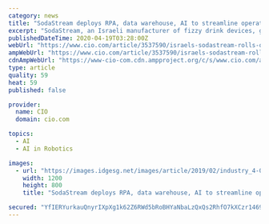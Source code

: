 ```yaml
---
category: news
title: "SodaStream deploys RPA, data warehouse, AI to streamline operations"
excerpt: "SodaStream, an Israeli manufacturer of fizzy drink devices, gained visibility in the U.S. and Europe as a healthy and environment friendly alternative to carbonated giants like Coca Cola. But soon after relocating from a controversial site in the occupied West Bank to a new facility in southern Israel, executives realised that the company ..."
publishedDateTime: 2020-04-19T03:28:00Z
webUrl: "https://www.cio.com/article/3537590/israels-sodastream-rolls-out-rpa-data-warehouse-to-streamline-operations.html"
ampWebUrl: "https://www.cio.com/article/3537590/israels-sodastream-rolls-out-rpa-data-warehouse-to-streamline-operations.amp.html"
cdnAmpWebUrl: "https://www-cio-com.cdn.ampproject.org/c/s/www.cio.com/article/3537590/israels-sodastream-rolls-out-rpa-data-warehouse-to-streamline-operations.amp.html"
type: article
quality: 59
heat: 59
published: false

provider:
  name: CIO
  domain: cio.com

topics:
  - AI
  - AI in Robotics

images:
  - url: "https://images.idgesg.net/images/article/2019/02/industry_4-0_industrial_iot_by_pugun-photo_gettyimages-896976570_2400x1600-100788455-large.jpg"
    width: 1200
    height: 800
    title: "SodaStream deploys RPA, data warehouse, AI to streamline operations"

secured: "YfIERYurkauQnyrIXpXg1k62Z6RWd5bRoBHYaNbaLzQxQs2RhfO7kXCzr1469nuBCnwpvnwk0/hF0MmYxoZAB6ZZukyDmrZ8Kz8qNGHXdfmRhRWbBKyDIu5z8SIRtyFXngKlliH5LtuqHF4uToDqlZne40sEAmLJg3gCPDngmUbjZ0XpG0Ft/ETCGPqPsUH3pJQZCrHrH/JfG4o3P2kJAoDEpC5pHoqCpjuvloElxvDn3ZORYDy/cYPGOp+PmZWCzct/zukffmfOb9VZQiDE7p9IRzxiTxlru5GIQ6RgyxSY5WFvVKzCp+/7+IVivJ9D;RoHnxJBPAv66+aHWkE4bBw=="
---
```



